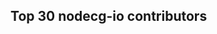 <style>
    a.contributorlink:hover {
        text-decoration-style: solid;
        text-decoration-line: underline;
        text-decoration-color: white;
    }
</style>

<script type="text/javascript">
    const REPOS = [
        'codeoverflow-org/nodecg-io',
        'codeoverflow-org/nodecg-io-docs',
        'codeoverflow-org/nodecg-io-cli'
    ];
    const BLACKLIST = [
        'dependabot[bot]'
    ];
    (async () => {
        // name -> { avatar?,  html_url, contributions }
        const contributors = {}
        for (const repo of REPOS) {
            const response = await fetch(`https://api.github.com/repos/${repo}/contributors`);
            const data = await response.json();
            data.forEach(entry => {
                if (!BLACKLIST.includes(entry.login)) {
                    if (!(entry.login in contributors)) {
                        console.log(typeof entry.login)
                        contributors[entry.login] = {
                            avatar_url: entry.avatar_url,
                            html_url: entry.html_url,
                            contributions: 0
                        }
                    }
                contributors[entry.login].contributions += entry.contributions
                }
            })
        }
        const sorted = Object.keys(contributors).sort((n1, n2) => {
            const result = contributors[n2].contributions - contributors[n1].contributions;
            // If the contributions are equal we sort by name
            return result == 0 ? n1.toLowerCase() < n2.toLowerCase() : result
        });
        let idx = 1
        console.log(contributors)
        console.log(Object.keys(contributors))
        for (const name of sorted) {
            const div = document.createElement('div')
            div.style = `grid-column: 1; grid-row: ${idx}; display: inline-block; padding-bottom: 10px`
            if ('avatar_url' in contributors[name]) {
                div.innerHTML = `
                  <img src="${contributors[name].avatar_url}" width="64" height="64" style="float: left; margin-top: 0">
                  <div style="float:left; margin-top: 0">
                    <span style="font-size: 16pt; font-weight: bold; margin-left: 1em; color: white;">
                      <a style="color: white;" class="contributorlink" href="${contributors[name].html_url}">${name}</a>
                    </span><br>
                    <span style="font-size: 12pt; margin-left: 1em; color: white;">
                      <a style="color: white;" class="contributorlink" href="https://github.com/codeoverflow-org/nodecg-io/commits?author=${name}">${contributors[name].contributions} contributions</a>
                    </span>
                  </div>
                `
            } else {
                div.innerHTML = `
                  <span style="font-size: 16pt; font-weight: bold; margin-left: 1em; color: white;">${name}</span><br>
                  <span style="font-size: 12pt; margin-left: 1em; color: white;">${contributors[name].contributions} contributions</span>
                `
            }
            document.getElementById('contributorview').appendChild(div)
            idx += 1
        }
    })()
</script>

## Top 30 nodecg-io contributors

<div id="contributorview" style="display: grid">

</div>

